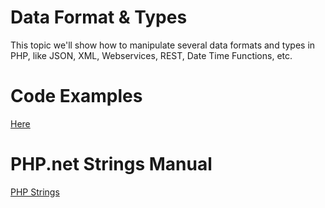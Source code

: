 # Data Format & Types
This topic we'll show how to manipulate several data formats and types in PHP, like JSON, XML, Webservices, REST, Date Time Functions, etc.

# Code Examples
[Here](code)

# PHP.net Strings Manual
[PHP Strings](https://secure.php.net/manual/pt_BR/book.strings.php)

